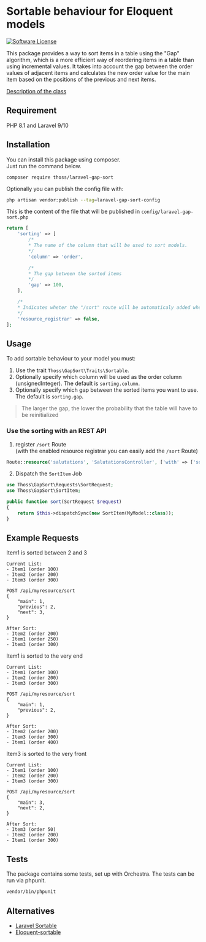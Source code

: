 # Sortable behaviour for Eloquent models

[![Software License](https://img.shields.io/badge/license-MIT-brightgreen.svg?style=flat-square)](LICENSE.md)

This package provides a way to sort items in a table using the "Gap" algorithm, which is a more efficient way of reordering items in a table than using incremental values. It takes into account the gap between the order values of adjacent items and calculates the new order value for the main item based on the positions of the previous and next items.

[Description of the class](SORTITEM_DESCRIPTION.md)

## Requirement

PHP 8.1 and Laravel 9/10

## Installation

You can install this package using composer.  
Just run the command below.

```
composer require thoss/laravel-gap-sort
```


Optionally you can publish the config file with:

```bash
php artisan vendor:publish --tag=laravel-gap-sort-config
```

This is the content of the file that will be published in `config/laravel-gap-sort.php`

```php
return [
    'sorting' => [
        /*
        * The name of the column that will be used to sort models.
        */
        'column' => 'order',

        /*
        * The gap between the sorted items
        */
        'gap' => 100,
    ],

    /*
    * Indicates wheter the "/sort" route will be automaticaly added when you use the route ::register method
    */
    'resource_registrar' => false,
];

```


## Usage

To add sortable behaviour to your model you must:

1. Use the trait `Thoss\GapSort\Traits\Sortable`.
2. Optionally specify which column will be used as the order column (unsignedInteger). The default is `sorting.column`.
3. Optionally specify which gap between the sorted items you want to use. The default is `sorting.gap`.

> The larger the gap, the lower the probability that the table will have to be reinitialized

### Use the sorting with an REST API

1. register `/sort` Route  
(with the enabled resource registrar you can easily add the `/sort` Route)
```php
Route::resource('salutations', 'SalutationsController', ['with' => ['sort']]);
```
2. Dispatch  the `SortItem` Job

```php
use Thoss\GapSort\Requests\SortRequest;
use Thoss\GapSort\SortItem;

public function sort(SortRequest $request)
{
    return $this->dispatchSync(new SortItem(MyModel::class));
}
```


## Example Requests

Item1 is sorted between 2 and 3
```
Current List:
- Item1 (order 100)
- Item2 (order 200)
- Item3 (order 300)

POST /api/myresource/sort
{
    "main": 1,
    "previous": 2, 
    "next": 3,
}

After Sort:
- Item2 (order 200)
- Item1 (order 250)
- Item3 (order 300)
```


Item1 is sorted to the very end
```
Current List:
- Item1 (order 100)
- Item2 (order 200)
- Item3 (order 300)

POST /api/myresource/sort
{
    "main": 1,
    "previous": 2, 
}

After Sort:
- Item2 (order 200)
- Item3 (order 300)
- Item1 (order 400)
```

Item3 is sorted to the very front
```
Current List:
- Item1 (order 100)
- Item2 (order 200)
- Item3 (order 300)

POST /api/myresource/sort
{
    "main": 3,
    "next": 2, 
}

After Sort:
- Item3 (order 50)
- Item2 (order 200)
- Item1 (order 300)
```

## Tests

The package contains some tests, set up with Orchestra. The tests can be run via phpunit.

```bash
vendor/bin/phpunit
```

## Alternatives
- [Laravel Sortable](https://github.com/ninoman/laravel-sortable)
- [Eloquent-sortable](https://github.com/spatie/eloquent-sortable)
